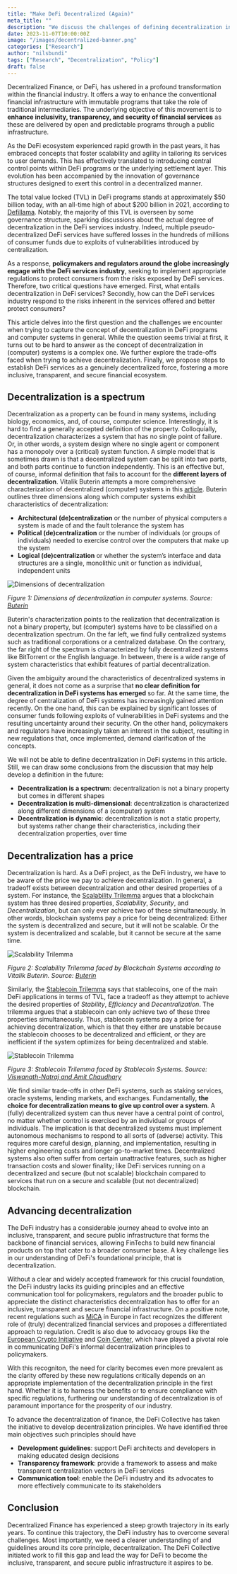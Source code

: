 ```yaml
---
title: "Make DeFi Decentralized (Again)"
meta_title: ""
description: "We discuss the challenges of defining decentralization in DeFi, explore the trade-offs when trying to achieve decentralization and propose steps to advance decentralization."
date: 2023-11-07T10:00:00Z
image: "/images/decentralized-banner.png"
categories: ["Research"]
author: "nilsbundi"
tags: ["Research", "Decentralization", "Policy"]
draft: false
---
```


Decentralized Finance, or DeFi, has ushered in a profound transformation within the financial industry. It offers a way to enhance the conventional financial infrastructure with immutable programs that take the role of traditional intermediaries. The underlying objective of this movement is to **enhance inclusivity, transparency, and security of financial services** as these are delivered by open and predictable programs through a public infrastructure.

As the DeFi ecosystem experienced rapid growth in the past years, it has embraced concepts that foster scalability and agility in tailoring its services to user demands. This has effectively translated to introducing central control points within DeFi programs or the underlying settlement layer. This evolution has been accompanied by the innovation of governance structures designed to exert this control in a decentralized manner.

The total value locked (TVL) in DeFi programs stands at approximately $50 billion today, with an all-time high of about $200 billion in 2021, according to [Defillama](https://defillama.com/chart/chain/All?&include_borrowed_in_tvl=true&theme=dark). Notably, the majority of this TVL is overseen by some governance structure, sparking discussions about the actual degree of decentralization in the DeFi services industry. Indeed, multiple pseudo-decentralized DeFi services have suffered losses in the hundreds of millions of consumer funds due to exploits of vulnerabilities introduced by centralization. 

As a response, **policymakers and regulators around the globe increasingly engage with the DeFi services industry**, seeking to implement appropriate regulations to protect consumers from the risks exposed by DeFi services. Therefore, two critical questions have emerged. First, what entails decentralization in DeFi services? Secondly, how can the DeFi services industry respond to the risks inherent in the services offered and better protect consumers? 

This article delves into the first question and the challenges we encounter when trying to capture the concept of decentralization in DeFi programs and computer systems in general. While the question seems trivial at first, it turns out to be hard to answer as the concept of decentralization in (computer) systems is a complex one. We further explore the trade-offs faced when trying to achieve decentralization. Finally, we propose steps to establish DeFi services as a genuinely decentralized force, fostering a more inclusive, transparent, and secure financial ecosystem.

## Decentralization is a spectrum

Decentralization as a property can be found in many systems, including biology, economics, and, of course, computer science. Interestingly, it is hard to find a generally accepted definition of the property. Colloquially, decentralization characterizes a system that has no single point of failure. Or, in other words, a system design where no single agent or component has a monopoly over a (critical) system function. A simple model that is sometimes drawn is that a decentralized system can be split into two parts, and both parts continue to function independently. This is an effective but, of course, informal definition that fails to account for the **different layers of decentralization**. Vitalik Buterin attempts a more comprehensive characterization of decentralized (computer) systems in this [article](https://medium.com/@VitalikButerin/the-meaning-of-decentralization-a0c92b76a274). Buterin outlines three dimensions along which computer systems exhibit characteristics of decentralization: 
- **Architectural (de)centralization** or the number of physical computers a system is made of and the fault tolerance the system has
- **Political (de)centralization** or the number of individuals (or groups of individuals) needed to exercise control over the computers that make up the system
- **Logical (de)centralization** or whether the system’s interface and data structures are a single, monolithic unit or function as individual, independent units

![Dimensions of decentralization](https://miro.medium.com/v2/resize:fit:720/format:webp/1*U2UuIGNa-RQZFSBFWDN3ew.png "Dimensions of decentralization according to Vitalik Buterin" )

*Figure 1: Dimensions of decentralization in computer systems. Source: [Buterin](https://medium.com/@VitalikButerin/the-meaning-of-decentralization-a0c92b76a274)*

Buterin's characterization points to the realization that decentralization is not a binary property, but (computer) systems have to be classified on a decentralization spectrum. On the far left, we find fully centralized systems such as traditional corporations or a centralized database. On the contrary, the far right of the spectrum is characterized by fully decentralized systems like BitTorrent or the English language. In between, there is a wide range of system characteristics that exhibit features of partial decentralization.

Given the ambiguity around the characteristics of decentralized systems in general, it does not come as a surprise that **no clear definition for decentralization in DeFi systems has emerged** so far. At the same time, the degree of centralization of DeFi systems has increasingly gained attention recently. On the one hand, this can be explained by significant losses of consumer funds following exploits of vulnerabilities in DeFi systems and the resulting uncertainty around their security. On the other hand, policymakers and regulators have increasingly taken an interest in the subject, resulting in new regulations that, once implemented, demand clarification of the concepts.

We will not be able to define decentralization in DeFi systems in this article. Still, we can draw some conclusions from the discussion that may help develop a definition in the future:

- **Decentralization is a spectrum**: decentralization is not a binary property but comes in different shapes
- **Decentralization is multi-dimensional**: decentralization is characterized along different dimensions of a (computer) system
- **Decentralization is dynamic**: decentralization is not a static property, but systems rather change their characteristics, including their decentralization properties, over time

## Decentralization has a price

Decentralization is hard. As a DeFi project, as the DeFi industry, we have to be aware of the price we pay to achieve decentralization. In general, a tradeoff exists between decentralization and other desired properties of a system. For instance, the [Scalability Trilemma](https://vitalik.ca/general/2021/04/07/sharding.html) argues that a blockchain system has three desired properties, *Scalability*, *Security*, and *Decentralization*, but can only ever achieve two of these simultaneously. In other words, blockchain systems pay a price for being decentralized: Either the system is decentralized and secure, but it will not be scalable. Or the system is decentralized and scalable, but it cannot be secure at the same time.

![Scalability Trilemma](https://vitalik.ca/images/sharding-files/trilemma.png "Scalability Trilemma according to Vitalik Buterin" )

*Figure 2: Scalability Trilemma faced by Blockchain Systems according to Vitalik Buterin. Source: [Buterin](https://vitalik.ca/general/2021/04/07/sharding.html)*

Similarly, the [Stablecoin Trilemma](https://cepr.org/voxeu/columns/algorithmic-stablecoins-and-devaluation-risk) says that stablecoins, one of the main DeFi applications in terms of TVL, face a tradeoff as they attempt to achieve the desired properties of *Stability*, *Efficiency* and *Decentralization*. The trilemma argues that a stablecoin can only achieve two of these three properties simultaneously. Thus, stablecoin systems pay a price for achieving decentralization, which is that they either are unstable because the stablecoin chooses to be decentralized and efficient, or they are inefficient if the system optimizes for being decentralized and stable.

![Stablecoin Trilemma](https://cepr.org/sites/default/files/styles/flexible_wysiwyg/public/image/FromMay2014/ganesh13mayfig1.png?itok=i6kVoVMH "Stablecoin Trilemma according to Viswanath-Natraj and Amit Chaudhary")

*Figure 3: Stablecoin Trilemma faced by Stablecoin Systems. Source: [Viswanath-Natraj and Amit Chaudhary](https://cepr.org/voxeu/columns/algorithmic-stablecoins-and-devaluation-risk)*

 
We find similar trade-offs in other DeFi systems, such as staking services, oracle systems, lending markets, and exchanges. Fundamentally, **the choice for decentralization means to give up control over a system**. A (fully) decentralized system can thus never have a central point of control, no matter whether control is exercised by an individual or groups of individuals. The implication is that decentralized systems must implement autonomous mechanisms to respond to all sorts of (adverse) activity. This requires more careful design, planning, and implementation, resulting in higher engineering costs and longer go-to-market times. Decentralized systems also often suffer from certain unattractive features, such as higher transaction costs and slower finality; like DeFi services running on a decentralized and secure (but not scalable) blockchain compared to services that run on a secure and scalable (but not decentralized) blockchain.

## Advancing decentralization

The DeFi industry has a considerable journey ahead to evolve into an inclusive, transparent, and secure public infrastructure that forms the backbone of financial services, allowing FinTechs to build new financial products on top that cater to a broader consumer base. A key challenge lies in our understanding of DeFi's foundational principle, that is decentralization. 

Without a clear and widely accepted framework for this crucial foundation, the DeFi industry lacks its guiding principles and an effective communication tool for policymakers, regulators and the broader public to appreciate the distinct characteristics decentralization has to offer for an inclusive, transparent and secure financial infrastructure. On a positive note, recent regulations such as [MiCA](https://www.esma.europa.eu/esmas-activities/digital-finance-and-innovation/markets-crypto-assets-regulation-mica) in Europe in fact recognizes the different role of (truly) decentralized financial services and proposes a differentiated approach to regulation. Credit is also due to advocacy groups like the [European Crypto Initiative](https://eu.ci) and [Coin Center](https://www.coincenter.org), which have played a pivotal role in communicating DeFi's informal decentralization principles to policymakers.

With this recogniton, the need for clarity becomes even more prevalent as the clarity offered by these new regulations critically depends on an appropriate implementation of the decentralization principle in the first hand. Whether it is to harness the benefits or to ensure compliance with specific regulations, furthering our understanding of decentralization is of paramount importance for the prosperity of our industry.

To advance the decentralization of finance, the DeFi Collective has taken the initiative to develop decentralization principles. We have identified three main objectives such principles should have

- **Development guidelines**: support DeFi architects and developers in making educated design decisions
- **Transparency framework**: provide a framework to assess and make transparent centralization vectors in DeFi services 
- **Communication tool**: enable the DeFi industry and its advocates to more effectively communicate to its stakeholders

## Conclusion

Decentralized Finance has experienced a steep growth trajectory in its early years.  To continue this trajectory, the DeFi industry has to overcome several challenges. Most importantly, we need a clearer understanding of and guidelines around its core principle, decentralization. The DeFi Collective initiated work to fill this gap and lead the way for DeFi to become the inclusive, transparent, and secure public infrastructure it aspires to be.